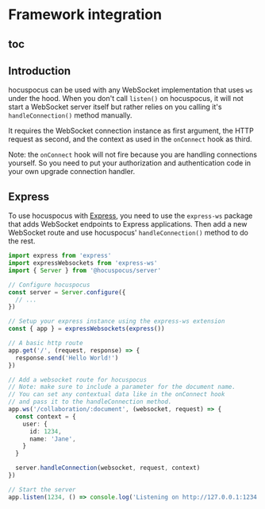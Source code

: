 # Framework integration

## toc

## Introduction

hocuspocus can be used with any WebSocket implementation that uses `ws` under the hood. When you don't call `listen()` on hocuspocus, it will not start a WebSocket server itself but rather relies on you calling it's `handleConnection()` method manually.

It requires the WebSocket connection instance as first argument, the HTTP request as second, and the context as used in the `onConnect` hook as third.

Note: the `onConnect` hook will not fire because you are handling connections yourself. So you need to put your authorization and authentication code in your own upgrade connection handler.

## Express

To use hocuspocus with [Express](https://expressjs.com), you need to use the `express-ws` package that adds WebSocket endpoints to Express applications. Then add a new WebSocket route and use hocuspocus' `handleConnection()` method to do the rest.

```typescript
import express from 'express'
import expressWebsockets from 'express-ws'
import { Server } from '@hocuspocus/server'

// Configure hocuspocus
const server = Server.configure({
  // ...
})

// Setup your express instance using the express-ws extension
const { app } = expressWebsockets(express())

// A basic http route
app.get('/', (request, response) => {
  response.send('Hello World!')
})

// Add a websocket route for hocuspocus
// Note: make sure to include a parameter for the document name.
// You can set any contextual data like in the onConnect hook
// and pass it to the handleConnection method.
app.ws('/collaboration/:document', (websocket, request) => {
  const context = {
    user: {
      id: 1234,
      name: 'Jane',
    }
  }

  server.handleConnection(websocket, request, context)
})

// Start the server
app.listen(1234, () => console.log('Listening on http://127.0.0.1:1234'))
```
